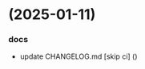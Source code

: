 #  (2025-01-11)


### docs

* update CHANGELOG.md [skip ci] ([](https://github.com/pos-fiap-schepis/projeto-template/commit/8e78fa74bbb6841fbb80b02cd21ba5dbbb71afd1))



